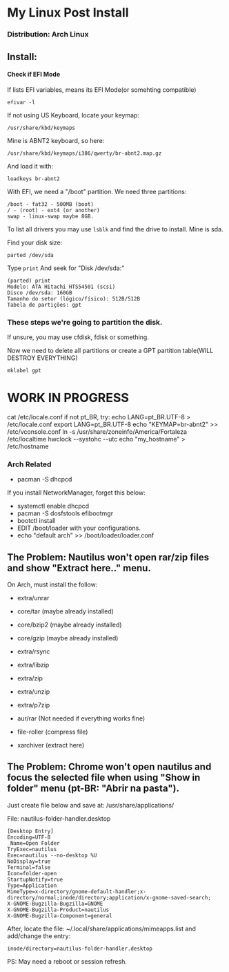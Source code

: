 # My Linux Post Install
### Distribution: Arch Linux

## Install:
#### Check if EFI Mode
If lists EFI variables, means its EFI Mode(or somehting compatible)
```
efivar -l
```

If not using US Keyboard, locate your keymap:
```
/usr/share/kbd/keymaps
```

Mine is ABNT2 keyboard, so here:
```
/usr/share/kbd/keymaps/i386/qwerty/br-abnt2.map.gz
```

And load it with:
```
loadkeys br-abnt2
```

With EFI, we need a "/boot" partition.
We need three partitions:
```
/boot - fat32 - 500MB (boot)
/ - (root) - ext4 (or another)
swap - linux-swap maybe 8GB.
```

To list all drivers you may use `lsblk` and find the drive to install. Mine is sda.

Find your disk size:
```
parted /dev/sda
```
Type `print`
And seek for "Disk /dev/sda:"
```
(parted) print                                                            
Modelo: ATA Hitachi HTS54501 (scsi)
Disco /dev/sda: 160GB
Tamanho do setor (lógico/físico): 512B/512B
Tabela de partições: gpt
```

### These steps we're going to partition the disk.
If unsure, you may use cfdisk, fdisk or something.

Now we need to delete all partitions or create a GPT partition table(WILL DESTROY EVERYTHING)
```
mklabel gpt
```

# WORK IN PROGRESS









cat /etc/locale.conf
if not pt_BR, try:
echo LANG=pt_BR.UTF-8 > /etc/locale.conf
export LANG=pt_BR.UTF-8
echo "KEYMAP=br-abnt2" >> /etc/vconsole.conf
ln -s /usr/share/zoneinfo/America/Fortaleza /etc/localtime
hwclock --systohc --utc
echo "my_hostname" > /etc/hostname

### Arch Related
- pacman -S dhcpcd

If you install NetworkManager, forget this below:
- systemctl enable dhcpcd
- pacman -S dosfstools efibootmgr
- bootctl install
- EDIT /boot/loader with your configurations.
- echo "default arch" >> /boot/loader/loader.conf 


## The Problem: Nautilus won't open rar/zip files and show "Extract here.." menu.

On Arch, must install the follow:
- extra/unrar 
- core/tar (maybe already installed)
- core/bzip2 (maybe already installed)
- core/gzip (maybe already installed)
- extra/rsync
- extra/libzip
- extra/zip
- extra/unzip
- extra/p7zip
- aur/rar (Not needed if everything works fine)

- file-roller (compress file)
- xarchiver (extract here)

## The Problem: Chrome won't open nautilus and focus the selected file when using "Show in folder" menu (pt-BR: "Abrir na pasta").

Just create file below and save at: /usr/share/applications/

File: nautilus-folder-handler.desktop

```
[Desktop Entry]
Encoding=UTF-8
_Name=Open Folder
TryExec=nautilus
Exec=nautilus --no-desktop %U
NoDisplay=true
Terminal=false
Icon=folder-open
StartupNotify=true
Type=Application
MimeType=x-directory/gnome-default-handler;x-directory/normal;inode/directory;application/x-gnome-saved-search;
X-GNOME-Bugzilla-Bugzilla=GNOME
X-GNOME-Bugzilla-Product=nautilus
X-GNOME-Bugzilla-Component=general
```

After, locate the file: ~/.local/share/applications/mimeapps.list
and add/change the entry:
```
inode/directory=nautilus-folder-handler.desktop
```
PS: May need a reboot or session refresh.